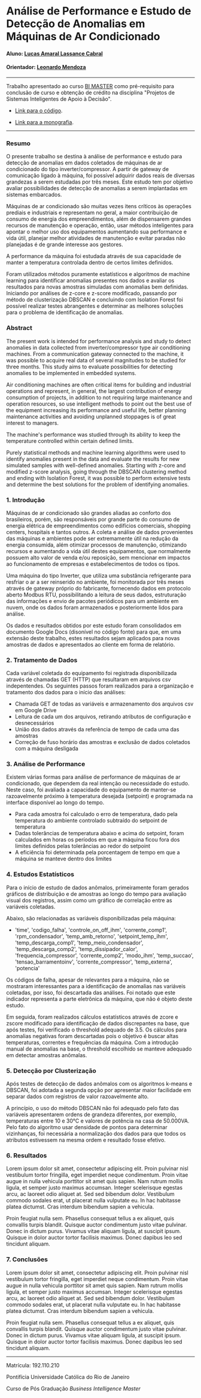 <!-- antes de enviar a versão final, solicitamos que todos os comentários, colocados para orientação ao aluno, sejam removidos do arquivo -->
# Análise de Performance e Estudo de Detecção de Anomalias em Máquinas de Ar Condicionado

#### Aluno: [Lucas Amaral Lassance Cabral](https://github.com/link_do_github)
#### Orientador: [Leonardo Mendoza](https://github.com/link_do_github)

---

Trabalho apresentado ao curso [BI MASTER](https://ica.puc-rio.ai/bi-master) como pré-requisito para conclusão de curso e obtenção de crédito na disciplina "Projetos de Sistemas Inteligentes de Apoio à Decisão".

<!-- para os links a seguir, caso os arquivos estejam no mesmo repositório que este README, não há necessidade de incluir o link completo: basta incluir o nome do arquivo, com extensão, que o GitHub completa o link corretamente -->
- [Link para o código](https://github.com/link_do_repositorio). <!-- caso não aplicável, remover esta linha -->

- [Link para a monografia](https://link_da_monografia.com). <!-- caso não aplicável, remover esta linha -->



---

### Resumo

O presente trabalho se destina à análise de performance e estudo para detecção de anomalias em dados coletados de máquinas de ar condicionado do tipo inverter/compressor. A partir de gateway de comunicação ligado à máquina, foi possível adquirir dados reais de diversas grandezas a serem estudadas por três meses. Este estudo tem por objetivo avaliar possibilidades de detecção de anomalias a serem implantadas em sistemas embarcados.

Máquinas de ar condicionado são muitas vezes itens críticos às operações prediais e industriais e representam no geral, a maior contribuição de consumo de energia dos empreendimentos, além de dispensarem grandes recursos de manutenção e operação, então, usar métodos inteligentes para apontar o melhor uso dos equipamentos aumentando sua performance e vida útil, planejar melhor atividades de manutenção e evitar paradas não planejadas é de grande interesse aos gestores.

A performance da máquina foi estudada através de sua capacidade de manter a temperatura controlada dentro de certos limites definidos.

Foram utilizados métodos puramente estatísticos e algoritmos de machine learning para identificar anomalias presentes nos dados e avaliar os resultados para novas amostras simuladas com anomalias bem definidas. Iniciando por análises de z-core e z-score modificado, passando por método de clusterização DBSCAN e concluindo com Isolation Forest foi possível realizar testes abrangentes e determinar as melhores soluções para o problema de identificação de anomalias. 

### Abstract

The present work is intended for performance analysis and study to detect anomalies in data collected from inverter/compressor type air conditioning machines. From a communication gateway connected to the machine, it was possible to acquire real data of several magnitudes to be studied for three months. This study aims to evaluate possibilities for detecting anomalies to be implemented in embedded systems.

Air conditioning machines are often critical items for building and industrial operations and represent, in general, the largest contribution of energy consumption of projects, in addition to not requiring large maintenance and operation resources, so use intelligent methods to point out the best use of the equipment increasing its performance and useful life, better planning maintenance activities and avoiding unplanned stoppages is of great interest to managers.

The machine's performance was studied through its ability to keep the temperature controlled within certain defined limits.

Purely statistical methods and machine learning algorithms were used to identify anomalies present in the data and evaluate the results for new simulated samples with well-defined anomalies. Starting with z-core and modified z-score analysis, going through the DBSCAN clustering method and ending with Isolation Forest, it was possible to perform extensive tests and determine the best solutions for the problem of identifying anomalies.



### 1. Introdução

Máquinas de ar condicionado são grandes aliadas ao conforto dos brasileiros, porém, são responsáveis por grande parte do consumo de energia elétrica de empreendimentos como edifícios comerciais, shopping centers, hospitais e tantos outros. A coleta e análise de dados provenientes das máquinas e ambientes pode ser extremamente útil na redução da energia consumida, além otimizar processos de manutenção, otimizando recursos e aumentando a vida útil destes equipamentos, que normalmente possuem alto valor de venda e/ou reposição, sem mencionar em impactos ao funcionamento de empresas e estabelecimentos de todos os tipos.

Uma máquina do tipo Inverter, que utiliza uma substância refrigerante para resfriar o ar a ser reinserido no ambiente, foi monitorada por três meses através de gateway próprio do fabricante, fornecendo dados em protocolo aberto Modbus RTU, possibilitando a leitura de seus dados, estruturação das informações e envio de pacotes periódicos para um ambiente em nuvem, onde os dados foram armazenados e posteriormente lidos para análise.

Os dados e resultados obtidos por este estudo foram consolidados em documento Google Docs (disonível no código fonte) para que, em uma extensão deste trabalho, estes resultados sejam aplicados para novas amostras de dados e apresentados ao cliente em forma de relatório.


### 2. Tratamento de Dados

Cada variável coletada do equipamento foi registrada disponibilizada através de chamadas GET (HTTP) que resultaram em arquivos csv indepentendes. Os seguintes passos foram realizados para a organização e tratamento dos dados para o início das análises:

- Chamada GET de todas as variáveis e armazenamento dos arquivos csv em Google Drive
- Leitura de cada um dos arquivos, retirando atributos de configuração e desnecessários
- União dos dados através da referência de tempo de cada uma das amostras
- Correção de fuso horário das amostras e exclusão de dados coletados com a máquina desligada


### 3. Análise de Performance

Existem várias formas para análise de performance de máquinas de ar condicionado, que dependem da real intenção ou necessidade do estudo. Neste caso, foi avaliada a capacidade do equipamento de manter-se razoavelmente próximo à temperatura desejada (setpoint) e programada na interface disponível ao longo do tempo.

- Para cada amostra foi calculado o erro de temperatura, dado pela temperatura do ambiente controlado subtraído do setpoint de temperatura
- Dadas tolerâncias de temperatura abaixo e acima do setpoint, foram calculados em horas os períodos em que a máquina ficou fora dos limites definidos pelas tolerâncias ao redor do setpoint
- A eficiência foi determinada pela porcentagem de tempo em que a máquina se manteve dentro dos limites


### 4. Estudos Estatísticos

Para o início de estudo de dados anômalos, primeiramente foram gerados gráficos de distribuição e de amostras ao longo do tempo para avaliação visual dos registros, assim como um gráfico de correlação entre as variáveis coletadas.

Abaixo, são relacionadas as variáveis disponibilizadas pela máquina:
- 'time', 'codigo_falha', 'controle_on_off_ihm', 'corrente_comp1', 'rpm_condensador', 'temp_amb_retorno', 'setpoint_temp_ihm', 'temp_descarga_comp1', 'temp_meio_condensador', 'temp_descarga_comp2', 'temp_dissipador_calor', 'frequencia_compressor', 'corrente_comp2', 'modo_ihm', 'temp_succao', 'tensao_barramentoinv', 'corrente_compressor', 'temp_externa', 'potencia'

Os códigos de falha, apesar de relevantes para a máquina, não se mostraram interessantes para a identificação de anomalias nas variáveis coletadas, por isso, foi descartada das análises. Foi notado que este indicador representa a parte eletrônica da máquina, que não é objeto deste estudo.

Em seguida, foram realizados cálculos estatísticos através de zcore e zscore modificado para identificação de dados discrepantes na base, que após testes, foi verificado o threshold adequado de 3.5. Os cálculos para anomalias negativas foram descartadas pois o objetivo é buscar altas temperaturas, correntes e frequências da máquina.
Com a introdução manual de anomalias na base, o threshold escolhido se manteve adequado em detectar amostras anômalas.


### 5. Detecção por Clusterização

Após testes de detecção de dados anômalos com os algoritmos k-means e DBSCAN, foi adotada a segunda opção por apresentar maior facilidade em separar dados com registros de valor razoavelmente alto.

A princípio, o uso do método DBSCAN não foi adequado pelo fato das variáveis apresentarem ordens de grandeza diferentes, por exemplo, temperaturas entre 10 e 30°C e valores de potência na casa de 50.000VA. Pelo fato do algoritmo usar densidade de pontos para determinar vizinhanças, foi necessária a normalização dos dados para que todos os atributos estivessem na mesma ordem e resultado fosse efetivo.


### 6. Resultados

Lorem ipsum dolor sit amet, consectetur adipiscing elit. Proin pulvinar nisl vestibulum tortor fringilla, eget imperdiet neque condimentum. Proin vitae augue in nulla vehicula porttitor sit amet quis sapien. Nam rutrum mollis ligula, et semper justo maximus accumsan. Integer scelerisque egestas arcu, ac laoreet odio aliquet at. Sed sed bibendum dolor. Vestibulum commodo sodales erat, ut placerat nulla vulputate eu. In hac habitasse platea dictumst. Cras interdum bibendum sapien a vehicula.

Proin feugiat nulla sem. Phasellus consequat tellus a ex aliquet, quis convallis turpis blandit. Quisque auctor condimentum justo vitae pulvinar. Donec in dictum purus. Vivamus vitae aliquam ligula, at suscipit ipsum. Quisque in dolor auctor tortor facilisis maximus. Donec dapibus leo sed tincidunt aliquam.

### 7. Conclusões

Lorem ipsum dolor sit amet, consectetur adipiscing elit. Proin pulvinar nisl vestibulum tortor fringilla, eget imperdiet neque condimentum. Proin vitae augue in nulla vehicula porttitor sit amet quis sapien. Nam rutrum mollis ligula, et semper justo maximus accumsan. Integer scelerisque egestas arcu, ac laoreet odio aliquet at. Sed sed bibendum dolor. Vestibulum commodo sodales erat, ut placerat nulla vulputate eu. In hac habitasse platea dictumst. Cras interdum bibendum sapien a vehicula.

Proin feugiat nulla sem. Phasellus consequat tellus a ex aliquet, quis convallis turpis blandit. Quisque auctor condimentum justo vitae pulvinar. Donec in dictum purus. Vivamus vitae aliquam ligula, at suscipit ipsum. Quisque in dolor auctor tortor facilisis maximus. Donec dapibus leo sed tincidunt aliquam.

---

Matrícula: 192.110.210

Pontifícia Universidade Católica do Rio de Janeiro

Curso de Pós Graduação *Business Intelligence Master*
